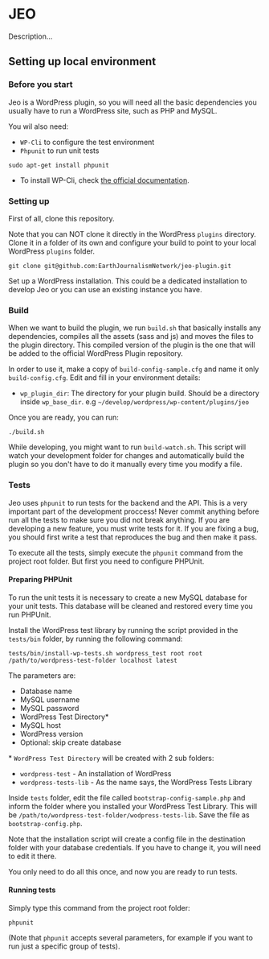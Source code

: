 # JEO 

Description... 

## Setting up local environment 

### Before you start

Jeo is a WordPress plugin, so you will need all the basic dependencies you usually have to run a WordPress site, such as PHP and MySQL.

You wil also need:

* `WP-Cli` to configure the test environment
* `Phpunit` to run unit tests

```
sudo apt-get install phpunit
```

* To install WP-Cli, check [the official documentation](https://wp-cli.org/#installing).


### Setting up

First of all, clone this repository.

Note that you can NOT clone it directly in the WordPress `plugins` directory. Clone it in a folder of its own and configure your build to point to  your local WordPress `plugins` folder.

```
git clone git@github.com:EarthJournalismNetwork/jeo-plugin.git
```

Set up a WordPress installation. This could be a dedicated installation to develop Jeo or you can use an existing instance you have.

### Build

When we want to build the plugin, we run `build.sh` that basically installs any dependencies, compiles all the assets (sass and js) and moves the files to the plugin directory. This compiled version of the plugin is the one that will be added to the official WordPress Plugin repository.

In order to use it, make a copy of `build-config-sample.cfg` and name it only `build-config.cfg`. Edit and fill in your environment details:

* `wp_plugin_dir`: The directory for your plugin build. Should be a directory inside `wp_base_dir`. e.g `~/develop/wordpress/wp-content/plugins/jeo`

Once you are ready, you can run:

```
./build.sh
```

While developing, you might want to run `build-watch.sh`. This script will watch your development folder for changes and automatically build the plugin so you don't have to do it manually every time you modify a file.

### Tests

Jeo uses `phpunit` to run tests for the backend and the API. This is a very important part of the development proccess! Never commit anything before run all the tests to make sure you did not break anything. If you are developing a new feature, you must write tests for it. If you are fixing a bug, you should first write a test that reproduces the bug and then make it pass.

To execute all the tests, simply execute the `phpunit` command from the project root folder. But first you need to configure PHPUnit.

#### Preparing PHPUnit

To run the unit tests it is necessary to create a new MySQL database for your unit tests. This database will be cleaned and restored every time you run PHPUnit.

Install the WordPress test library by running the script provided in the `tests/bin` folder, by running the following command:

```
tests/bin/install-wp-tests.sh wordpress_test root root /path/to/wordpress-test-folder localhost latest
```
The parameters are:

* Database name
* MySQL username
* MySQL password
* WordPress Test Directory*
* MySQL host
* WordPress version
* Optional: skip create database

\* `WordPress Test Directory` will be created with 2 sub folders:

* `wordpress-test` - An installation of WordPress
* `wordpress-tests-lib` - As the name says, the WordPress Tests Library

Inside `tests` folder, edit the file called `bootstrap-config-sample.php` and inform the folder where you installed your WordPress Test Library. This will be `/path/to/wordpress-test-folder/wodpress-tests-lib`. Save the file as `bootstrap-config.php`.

Note that the installation script will create a config file in the destination folder with your database credentials. If you have to change it, you will need to edit it there.

You only need to do all this once, and now you are ready to run tests.

#### Running tests

Simply type this command from the project root folder:

```
phpunit
```

(Note that `phpunit` accepts several parameters, for example if you want to run just a specific group of tests).
